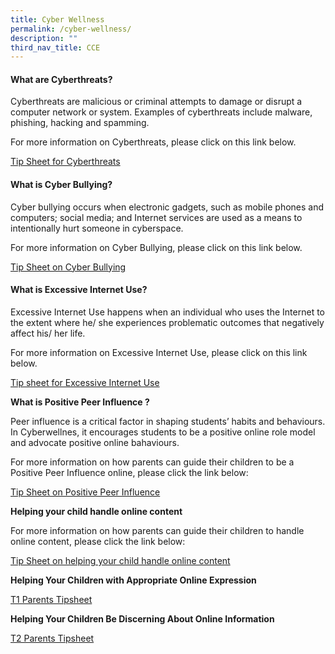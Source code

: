 ```yaml
---
title: Cyber Wellness
permalink: /cyber-wellness/
description: ""
third_nav_title: CCE
---
```

#### What are Cyberthreats?

Cyberthreats are malicious or criminal attempts to damage or disrupt a computer network or system. Examples of cyberthreats include malware, phishing, hacking and spamming.

For more information on Cyberthreats, please click on this link below.

[Tip Sheet for Cyberthreats](/files/Tip-Sheet-for-Parents-Cyberthreats.pdf)

#### What is Cyber Bullying?

Cyber bullying occurs when electronic gadgets, such as mobile phones and computers; social media; and Internet services are used as a means to intentionally hurt someone in cyberspace.

For more information on Cyber Bullying, please click on this link below.

[Tip Sheet on Cyber Bullying](/files/Tip-Sheet-on-Cyber-Bullying.pdf)

#### What is Excessive Internet Use?

Excessive Internet Use happens when an individual who uses the Internet to the extent where he/ she experiences problematic outcomes that negatively affect his/ her life.

For more information on Excessive Internet Use, please click on this link below.

[Tip sheet for Excessive Internet Use](/files/Tip-sheet-for-Excessive-Internet-Use.pdf)

**What is Positive Peer Influence ?**

Peer influence is a critical factor in shaping students’ habits and behaviours. In Cyberwellnes, it encourages students to be a positive online role model and advocate positive online bahaviours.

For more information on how parents can guide their children to be a Positive Peer Influence online, please click the link below:

[Tip Sheet on Positive Peer Influence](/files/Tip-Sheet-on-Postivie-Peer-Influence.pdf)

**Helping your child handle online content**

For more information on how parents can guide their children to handle online content, please click the link below:

[Tip Sheet on helping your child handle online content](/files/3B-2018-T2-Parents-Tip-Sheet.pdf)

**Helping Your Children with Appropriate Online Expression**

[T1 Parents Tipsheet](/files/2019-Connect-T1-Parents-Tipsheet.pdf)

**Helping Your Children Be Discerning About Online Information**

[T2 Parents Tipsheet](/files/2019-Connect-T2-Parents-Tipsheet.pdf)